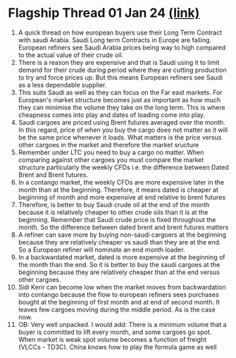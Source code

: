 # Flagship Thread 01 Jan 24 [(link)](https://twitter.com/Big_Orrin/status/1742845871434109026)

1. A quick thread on how european buyers use their Long Term Contract with saudi Arabia. Saudi Long term Contracts in Europe are falling. European refiners see Saudi Arabia prices being way to high compared to the actual value of their crude oil.
2. There is a reason they are expensive and that is Saudi using it to limit demand for their crude during period where they are cutting production to try and force prices up. But this means European refiners see Saudi as a less dependable supplier.
3. This suits Saudi as well as they can focus on the Far east markets. For European's market structure becomes just as important as how much they can minimise the volume they take on the long term. This is where cheapness comes into play and dates of loading come into play.
4. Saudi cargoes are priced using Brent futures averaged over the month. In this regard, price of when you buy the cargo does not matter as it will be the same price whenever it loads. What matters is the price versus other cargoes in the market and therefore the market sructure
5. Remember under LTC you need to buy a cargo no matter. When comparing against other cargoes you must compare the market structure particularly the weekly CFDs i.e. the difference between Dated Brent and Brent futures.
6. In a contango market, the weekly CFDs are more expensive later in the month than at the beginning. Therefore, it means dated is cheaper at beginning of month and more expensive at end relative to brent futures
7. Therefore, is better to buy Saudi crude oil at the end of the month because it is relatively cheaper to other crude oils than it is at the beginning. Remember that Saudi crude price is fixed throughout the month. So the difference between dated brent and brent futures matters
8. A refiner can save more by buying non-saudi cargoers at the beginning because they are relatively cheaper vs saudi than they are at the end. So a European refiner will nominate an end month loader.
9. In a backwardated market, dated is more expensive at the beginning of the month than the end. So it is better to buy the saudi cargoes at the beginning because they are relatively cheaper than at the end versus other cargoes.
10. Sidi Kerir can become low when the market moves from backwardation into contango because the flow to european refiners sees purchases bought at the beginning of first month and at end of second month. It leaves few cargoes moving during the middle period. As is the case now.
11. OB: Very well unpacked. I would add: There is a minimum volume that a buyer is committed to lift every month, and some cargoes go spot. When market is weak spot volume becomes a function of freight (VLCCs - TD3C). China knows how to play the formula game as well